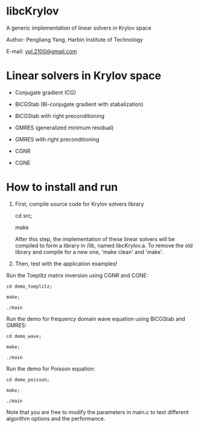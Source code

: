 # libcKrylov
A generic implementation of linear solvers in Krylov space

Author: Pengliang Yang, Harbin Institute of Technology

E-mail: ypl.2100@gmail.com

Linear solvers in Krylov space
===================================================

* Conjugate gradient (CG) 

* BiCGStab (Bi-conjugate gradient with stabalization)

* BiCGStab with right preconditioning

* GMRES (generalized minimum residual)

* GMRES with right preconditioning

* CGNR

* CGNE

How to install and run
====================================================
1. First, compile source code for Krylov solvers library

	cd src;
	
	make
	
   After this step, the implementation of these linear solvers will be compiled to
   form a library in /lib, named libcKrylov.a. To remove the old library and compile 
   for a new one, 'make clean' and 'make'.
   
   
2. Then, test with the application examples!

Run the Toeplitz matrix inversion using CGNR and CGNE:

    cd demo_toeplitz;

    make;
    
    ./main

Run the demo for frequency domain wave equation using BiCGStab and GMRES:

    cd demo_wave;
    	
    make;
	
    ./main

Run the demo for Poisson equation:
   
    cd demo_poisson;
	
    make;
	
    ./main
	
Note that you are free to modify the parameters in main.c to test different algorithm options and the performance.
